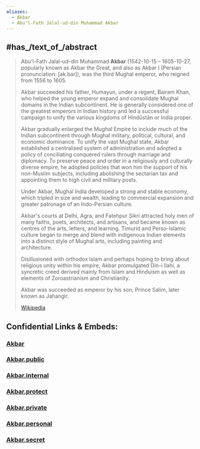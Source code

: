```yaml
---
aliases:
  - Akbar
  - Abu'l-Fath Jalal-ud-din Muhammad Akbar
---
```



## #has_/text_of_/abstract 

> Abu'l-Fath Jalal-ud-din Muhammad **Akbar** (1542-10-15 – 1605-10-27, 
> popularly known as Akbar the Great, and also as Akbar I (Persian pronunciation: [ak.baɾ]), 
> was the third Mughal emperor, who reigned from 1556 to 1605. 
> 
> Akbar succeeded his father, Humayun, under a regent, Bairam Khan, 
> who helped the young emperor expand and consolidate Mughal domains in the Indian subcontinent. 
> He is generally considered one of the greatest emperors in Indian history 
> and led a successful campaign to unify the various kingdoms of Hindūstān or India proper.
>
> Akbar gradually enlarged the Mughal Empire to include much of the Indian subcontinent 
> through Mughal military, political, cultural, and economic dominance. 
> To unify the vast Mughal state, Akbar established a centralised system of administration 
> and adopted a policy of conciliating conquered rulers through marriage and diplomacy. 
> To preserve peace and order in a religiously and culturally diverse empire, 
> he adopted policies that won him the support of his non-Muslim subjects, 
> including abolishing the sectarian tax and appointing them to high civil and military posts.
>
> Under Akbar, Mughal India developed a strong and stable economy, 
> which tripled in size and wealth, leading to commercial expansion 
> and greater patronage of an Indo-Persian culture. 
> 
> Akbar's courts at Delhi, Agra, and Fatehpur Sikri attracted holy men of many faiths, 
> poets, architects, and artisans, and became known as centres of the arts, letters, and learning. 
> Timurid and Perso-Islamic culture began to merge and blend with indigenous Indian elements 
> into a distinct style of Mughal arts, including painting and architecture. 
> 
> Disillusioned with orthodox Islam and perhaps hoping to bring about religious unity within his empire, 
> Akbar promulgated Din-i Ilahi, a syncretic creed derived mainly from Islam and Hinduism 
> as well as elements of Zoroastrianism and Christianity.
>
> Akbar was succeeded as emperor by his son, Prince Salim, later known as Jahangir.
>
> [Wikipedia](https://en.wikipedia.org/wiki/Akbar)




## Confidential Links & Embeds: 

### [Akbar](/_Standards/bio/People/Leader/Early_modern_Leaders/Akbar.md) 

### [Akbar.public](/_public/bio/People/Leader/Early_modern_Leaders/Akbar.public.md) 

### [Akbar.internal](/_internal/bio/People/Leader/Early_modern_Leaders/Akbar.internal.md) 

### [Akbar.protect](/_protect/bio/People/Leader/Early_modern_Leaders/Akbar.protect.md) 

### [Akbar.private](/_private/bio/People/Leader/Early_modern_Leaders/Akbar.private.md) 

### [Akbar.personal](/_personal/bio/People/Leader/Early_modern_Leaders/Akbar.personal.md) 

### [Akbar.secret](/_secret/bio/People/Leader/Early_modern_Leaders/Akbar.secret.md)

